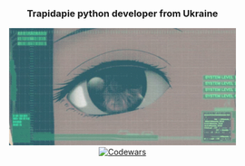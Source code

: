 <h3 align="center">Trapidapie python developer from Ukraine</h3>
<div  align="center">
        <img width="400" src="girlz.gif" alt="my projects"/>
</div>
<div  align="center">
        <a href="URL:https://www.codewars.com/users/Trapidapie/badges/large">
                <img src="https://www.codewars.com/users/Trapidapie/badges/large" alt="Codewars"/>
        </a>
</div>
